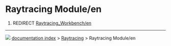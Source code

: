 # Raytracing Module/en
1.  REDIRECT [Raytracing\_Workbench/en](Raytracing_Workbench/en.md)



---
![](images/Right_arrow.png) [documentation index](../README.md) > [Raytracing](Raytracing_Workbench.md) > Raytracing Module/en
